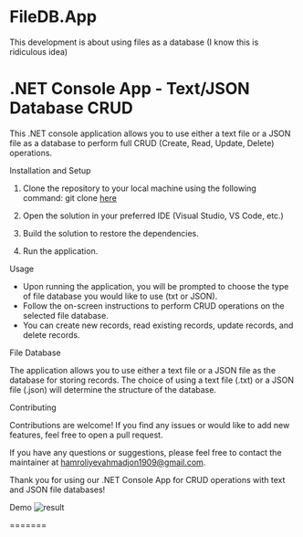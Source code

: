 # FileDB.App
This development is about using files as a database (I know this is ridiculous idea)

# .NET Console App - Text/JSON Database CRUD

This .NET console application allows you to use either a text file or a JSON file as a database to perform full CRUD (Create, Read, Update, Delete) operations. 

Installation and Setup

1. Clone the repository to your local machine using the following command:
      git clone [here](https://github.com/Hamroliyev/FileDB.App.git)
   

2. Open the solution in your preferred IDE (Visual Studio, VS Code, etc.)

3. Build the solution to restore the dependencies.

4. Run the application.

Usage

- Upon running the application, you will be prompted to choose the type of file database you would like to use (txt or JSON).
- Follow the on-screen instructions to perform CRUD operations on the selected file database.
- You can create new records, read existing records, update records, and delete records.

File Database

The application allows you to use either a text file or a JSON file as the database for storing records. The choice of using a text file (.txt) or a JSON file (.json) will determine the structure of the database.

Contributing

Contributions are welcome! If you find any issues or would like to add new features, feel free to open a pull request.

If you have any questions or suggestions, please feel free to contact the maintainer at hamroliyevahmadjon1909@gmail.com.

Thank you for using our .NET Console App for CRUD operations with text and JSON file databases!

Demo
![result](https://github.com/Hamroliyev/FileDB.App/assets/90793925/bb4b3bc5-ef06-40a5-b50f-c4b649ea93cc)

=======
